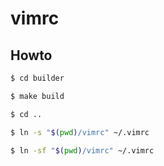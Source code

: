 
# vimrc

## Howto

``` sh
$ cd builder
```

``` sh
$ make build
```

``` sh
$ cd ..
```

``` sh
$ ln -s "$(pwd)/vimrc" ~/.vimrc
```

``` sh
$ ln -sf "$(pwd)/vimrc" ~/.vimrc
```
